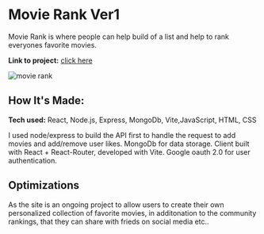 # Movie Rank Ver1
Movie Rank is where people can help build of a list and help to rank everyones favorite movies.

**Link to project:** [click here
](https://movierank.onrender.com)


![movie rank](https://images4.imagebam.com/69/b3/91/MEBTATL_o.png)

## How It's Made:

**Tech used:** React, Node.js, Express, MongoDb, Vite,JavaScript, HTML, CSS

I used node/express to build the API first to handle the request to add movies and add/remove user likes. MongoDb for data storage. Client built with React + React-Router, developed with Vite. Google oauth 2.0 for user authentication.

## Optimizations

As the site is an ongoing project to allow users to create their own personalized collection of favorite movies, in additonation to the community rankings, that they can share with frieds on social media etc..


